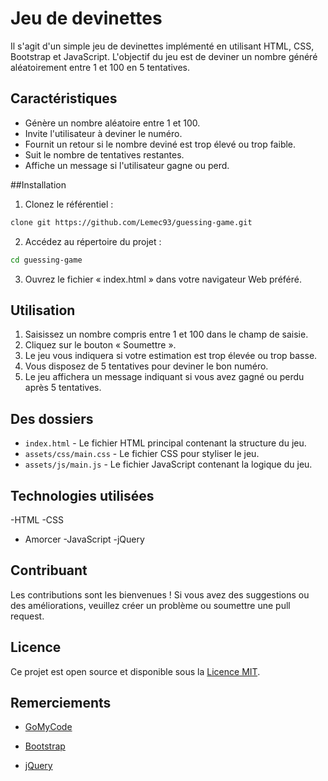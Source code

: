 # Jeu de devinettes

Il s'agit d'un simple jeu de devinettes implémenté en utilisant HTML, CSS, Bootstrap et JavaScript. L'objectif du jeu est de deviner un nombre généré aléatoirement entre 1 et 100 en 5 tentatives.

## Caractéristiques

- Génère un nombre aléatoire entre 1 et 100.
- Invite l'utilisateur à deviner le numéro.
- Fournit un retour si le nombre deviné est trop élevé ou trop faible.
- Suit le nombre de tentatives restantes.
- Affiche un message si l'utilisateur gagne ou perd.

##Installation

1. Clonez le référentiel :

 ```sh
 clone git https://github.com/Lemec93/guessing-game.git
 ```

2. Accédez au répertoire du projet :

 ```sh
 cd guessing-game
 ```

3. Ouvrez le fichier « index.html » dans votre navigateur Web préféré.

## Utilisation

1. Saisissez un nombre compris entre 1 et 100 dans le champ de saisie.
2. Cliquez sur le bouton « Soumettre ».
3. Le jeu vous indiquera si votre estimation est trop élevée ou trop basse.
4. Vous disposez de 5 tentatives pour deviner le bon numéro.
5. Le jeu affichera un message indiquant si vous avez gagné ou perdu après 5 tentatives.

## Des dossiers

- `index.html` - Le fichier HTML principal contenant la structure du jeu.
- `assets/css/main.css` - Le fichier CSS pour styliser le jeu.
- `assets/js/main.js` - Le fichier JavaScript contenant la logique du jeu.

## Technologies utilisées

-HTML
-CSS
- Amorcer
-JavaScript
-jQuery

## Contribuant

Les contributions sont les bienvenues ! Si vous avez des suggestions ou des améliorations, veuillez créer un problème ou soumettre une pull request.

## Licence

Ce projet est open source et disponible sous la [Licence MIT](LICENSE).

## Remerciements

- [GoMyCode](https://gomycode.com/ic/)

- [Bootstrap](https://getbootstrap.com/)
- [jQuery](https://jquery.com/)
